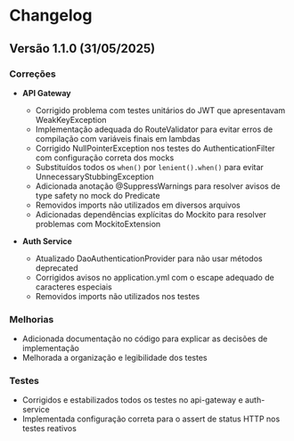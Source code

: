 # Changelog

## Versão 1.1.0 (31/05/2025)

### Correções
- **API Gateway**
  - Corrigido problema com testes unitários do JWT que apresentavam WeakKeyException
  - Implementação adequada do RouteValidator para evitar erros de compilação com variáveis finais em lambdas
  - Corrigido NullPointerException nos testes do AuthenticationFilter com configuração correta dos mocks
  - Substituídos todos os `when()` por `lenient().when()` para evitar UnnecessaryStubbingException
  - Adicionada anotação @SuppressWarnings para resolver avisos de type safety no mock do Predicate
  - Removidos imports não utilizados em diversos arquivos
  - Adicionadas dependências explícitas do Mockito para resolver problemas com MockitoExtension

- **Auth Service**
  - Atualizado DaoAuthenticationProvider para não usar métodos deprecated
  - Corrigidos avisos no application.yml com o escape adequado de caracteres especiais
  - Removidos imports não utilizados nos testes

### Melhorias
- Adicionada documentação no código para explicar as decisões de implementação
- Melhorada a organização e legibilidade dos testes

### Testes
- Corrigidos e estabilizados todos os testes no api-gateway e auth-service
- Implementada configuração correta para o assert de status HTTP nos testes reativos
